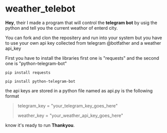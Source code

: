 # weather_telebot
**Hey**, their I made a program that will control the **telegram bot** by usig the python and tell you the current weathor of enterd city.

You can fork and clon the repositery and run into your system but you have to use your own api key collected from telegram @botfather and a weather api_key

First you have to install the libraries first one is "requests" and the second one is "python-telegram-bot"

  `pip install requests`
  
  `pip install python-telegram-bot`
  



the api keys are stored in a python file named as api.py is the following format


  
  >telegram_key = "your_telegram_key_goes_here"
  >
  >weather_key = "your_weather_api_key_goes_here"

know it's ready to run **Thankyou**.
